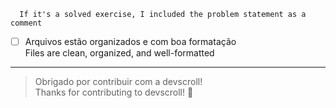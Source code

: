       If it's a solved exercise, I included the problem statement as a comment
- [ ] Arquivos estão organizados e com boa formatação  
      Files are clean, organized, and well-formatted

---

> Obrigado por contribuir com a devscroll!  
> Thanks for contributing to devscroll! 💙


